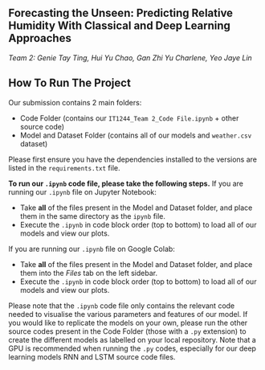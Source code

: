 ## **Forecasting the Unseen: Predicting Relative Humidity With Classical and Deep Learning Approaches**
_Team 2: Genie Tay Ting, Hui Yu Chao, Gan Zhi Yu Charlene, Yeo Jaye Lin_

## **How To Run The Project** 
Our submission contains 2 main folders:
- Code Folder (contains our `IT1244_Team 2_Code File.ipynb` + other source code)
- Model and Dataset Folder (contains all of our models and `weather.csv` dataset)

Please first ensure you have the dependencies installed to the versions are listed in the `requirements.txt` file.

**To run our `.ipynb` code file, please take the following steps.**
If you are running our `.ipynb` file on Jupyter Notebook:
- Take **all** of the files present in the Model and Dataset folder, and place them in the same directory as the `ipynb` file.
- Execute the `.ipynb` in code block order (top to bottom) to load all of our models and view our plots.

If you are running our `.ipynb` file on Google Colab:
- Take **all** of the files present in the Model and Dataset folder, and place them into the _Files_ tab on the left sidebar.
- Execute the `.ipynb` in code block order (top to bottom) to load all of our models and view our plots.

Please note that the `.ipynb` code file only contains the relevant code needed to visualise the various parameters and features of our model. If you would like to replicate the models on your own, please run the other source codes present in the Code Folder (those with a `.py` extension) to create the different models as labelled on your local repository. Note that a GPU is recommended when running the `.py` codes, especially for our deep learning models RNN and LSTM source code files.
